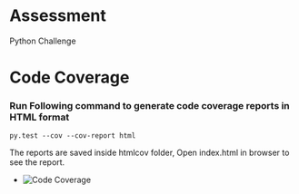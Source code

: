 # Assessment
Python Challenge

# Code Coverage
### Run Following command to generate code coverage reports in HTML format
    py.test --cov --cov-report html
The reports are saved inside htmlcov folder, Open index.html in browser to see the report.
- ![Code Coverage](https://raw.github.com/Aarif1430/Assessment/blob/master/htmlcov/code_coverage.png)
